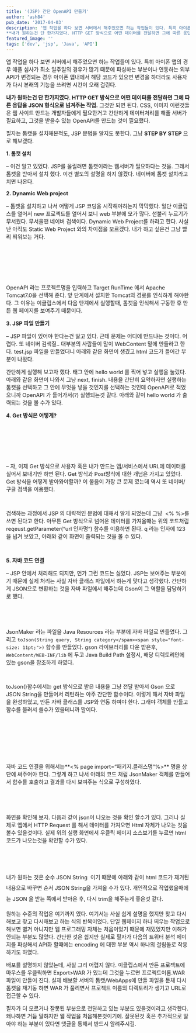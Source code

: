 ```yaml
---
title: '(JSP) 간단 OpenAPI 만들기'
author: 'ash84'
pub_date: '2017-04-03'
description: '앱 작업을 하다 보면 서버에서 해주었으면 하는 작업들이 있다. 특히 아이폰 앱의 경우 애플 심사가 최소 일주일의 경우가 많기 때문에 파싱하는 부분이나 연동하는 외부 API가 변경되는 경우 아이폰 앱내에서 해당 코드가 있으면 변경을 하더라도 사용자가 다시 본래의 기능을 쓰려면 시간이 오래 걸린다. 
**내가 원하는건 단 한가지였다. HTTP GET 방식으로 어떤 데이터를 전달하면 그에 따른 응답을 JSON 형'
featured_image: ''
tags: ['dev', 'jsp', 'Java', 'API']
---
```



<span style="font-size: 11pt;">앱 작업을 하다 보면 서버에서 해주었으면 하는 작업들이 있다. 특히 아이폰 앱의 경우 애플 심사가 최소 일주일의 경우가 많기 때문에 파싱하는 부분이나 연동하는 외부 API가 변경되는 경우 아이폰 앱내에서 해당 코드가 있으면 변경을 하더라도 사용자가 다시 본래의 기능을 쓰려면 시간이 오래 걸린다. </span>

<span style="font-size: 11pt;">**내가 원하는건 단 한가지였다. HTTP GET 방식으로 어떤 데이터를 전달하면 그에 따른 응답을 JSON 형식으로 넘겨주는 작업.** 그것만 되면 된다. CSS, 이미지 이런것들은 웹 사이트 만드는 개발자들에게 필요한거고 간단하게 데이터처리를 해줄 서버가 필요하고, 그것을 받을수 있는 OpenAPI를 만드는 것이 필요했다. </span>

<span style="font-size: 11pt;">필자는 톰캣을 설치해본적도, JSP 문법을 알지도 못한다. 그냥 **STEP BY STEP** 으로 해보겠다. </span>

**1. 톰캣 설치**

<span style="font-size: 11pt;">– 이건 알고 있었다. JSP를 올릴려면 톰캣이라는 웹서버가 필요하다는 것을. 그래서 톰캣을 받아서 설치 했다. 이건 별도의 설명을 하지 않겠다. 네이버에 톰캣 설치라고 치면 나온다. </span>

**<span style="font-size: 11pt;">2. Dynamic W</span><span style="font-size: 11pt;">eb project</span>**

<span style="font-size: 11pt;">– 톰캣을 설치하고 나서 어떻게 JSP 코딩을 시작해야하는지 막막했다. 일단 이클립스를 열어서 new 프로젝트를 열어서 보니 web 부분에 모가 많다. 섣불리 누르기가 무서웠다. 무서울땐 네이버 검색이다. Dynamic Web Project를 하라고 한다. 사실 난 아직도 Static Web Project 와의 차이점을 모르겠다. 내가 하고 싶은건 그냥 빨리 띄워보는 거다. </span>

<script async src="//pagead2.googlesyndication.com/pagead/js/adsbygoogle.js"></script>
<!-- 페이지내_긴_배너 -->
<ins class="adsbygoogle"
     style="display:inline-block;width:728px;height:90px"
     data-ad-client="ca-pub-8699046198561974"
     data-ad-slot="5480877276"></ins>
<script>
(adsbygoogle = window.adsbygoogle || []).push({});
</script>

<span style="font-size: 11pt;">OpenAPI 라는 프로젝트명을 입력하고 Target</span><span style="font-size: 11pt;"> RunTime 에서 Apache Tomcat7.0을 선택해 준다. 앞 단계에서 설치한 Tomcat의 경로를 인식하게 해야한다. 그 이유는 이클립스에서 다음 단계에서 실행할때, 톰캣을 인식해서 구동한 후 만든 웹 페이지를 보여주기 때문이다. </span>

<span style="font-size: 11pt;">**3. JSP 파일 만들기**</span>

<span style="font-size: 11pt;">– JSP 파일이 있어야 한다는건 알고 있다. 근데 문제는 어디에 만드냐는 것이다. 어렵다. 또 네이버 검색질.. 대부분의 사람들이 말이 WebContent 밑에 만들라고 한다. test.jsp 파일을 만들었더니 아래와 같은 화면이 생겼고 html 코드가 들어간 부분이 나왔다. </span>


<span style="font-size: 11pt;">간단하게 실행해 보고자 했다.  태그 안에 hello world 를 찍어 넣고 실행을 눌렀다. 아래와 같은 화면이 나와서 그냥 next, finish. 내용을 간단히 요약하자면 실행하는 톰캣을 선택하고 그 안에 무엇을 넣을 것인지를 선택하는 것인데 OpenAPI로 적었으니까 OpenAPI 가 들어가서(?) 실행되는것 같다. 아래와 같이 hello world 가 출력되는 것을 볼 수가 있다. </span>

<span style="font-size: 11pt;">**4. Get 방식은 어떻게?**</span>

<script async src="//pagead2.googlesyndication.com/pagead/js/adsbygoogle.js"></script>
<!-- 페이지내_긴_배너 -->
<ins class="adsbygoogle"
     style="display:inline-block;width:728px;height:90px"
     data-ad-client="ca-pub-8699046198561974"
     data-ad-slot="5480877276"></ins>
<script>
(adsbygoogle = window.adsbygoogle || []).push({});
</script>

<span style="font-size: 11pt;">– 자, 이제 Get 방식으로 사용자 혹은 내가 만드는 앱/서비스에서 URL에 데이터를 실어서 보내기만 하면 된다. </span><span style="font-size: 11pt;">Get 방식과 Post방식에 대한 개념은 가지고 있었다. Get 방식을 어떻게 받아와야할까? 이 물음이 가장 큰 문제 였는데 역시 또 네이버/구글 검색을 이용했다. </span>

<script src="https://gist.github.com/AhnSeongHyun/5083039.js"></script>

 

<span style="font-size: 11pt;">검색하는 과정에서 JSP 의 대략적인 문법에 대해서 알게 되었는데 그냥  <% %>를 쓰면 된다고 한다. 아무튼 Get 방식으로 넘어온 데이터를 가져올때는 위의 코드처럼 reqeust.getParameter(“url 인자명”) 함수를 이용하면 된다. q 라는 인자에 123을 넘겨 보았고, 아래와 같이 화면이 출력되는 것을 볼 수 있다. </span>

 

<span style="font-size: 11pt;">**5. 자바 코드 연결**</span>

<span style="font-size: 11pt;">– JSP 안에서 처리해도 되지만, 먼가 그런 코드는 싫었다. JSP는 보여주는 부분이기 때문에 실제 처리는 사실 자바 클래스 파일에서 하는게 맞다고 생각했다. 간단하게 JSON으로 변환하는 것을 자바 파일에서 해주는데 Gson이 그 역할을 담당하기로 했다. </span>

 

 

<span style="font-size: 11pt;">JsonMaker 라는 파일을 Java Resources 라는 부분에 자바 파일로 만들었다. 그리고 ```toJson(String query, String category</span><span style="font-size: 11pt;">)``` 함수를 만들었다. gson 라이브러리를 다운 받은후, ```WebContent/WEB-INF/lib``` 에 두고 Java Build Path 설정시, 해당 디렉토리안에 있는 gson을 참조하게 하였다. </span>

 

<span style="font-size: 11pt;">toJson()함수에서는 get 방식으로 받은 내용을 그냥 전달 받아서 Gson 으로 JSON String을 만들어서 리턴하는 아주 간단한 함수이다. 이렇게 해서 자바 파일을 완성하였고, 만든 자바 클래스를 JSP와 연동 하여야 한다. 그래야 객체를 만들고 함수를 불러서 쓸수가 있을테니까 말이다. </span>
<br/><br/>

<script async src="//pagead2.googlesyndication.com/pagead/js/adsbygoogle.js"></script>
<!-- 페이지내_긴_배너 -->
<ins class="adsbygoogle"
     style="display:inline-block;width:728px;height:90px"
     data-ad-client="ca-pub-8699046198561974"
     data-ad-slot="5480877276"></ins>
<script>
(adsbygoogle = window.adsbygoogle || []).push({});
</script>


<span style="font-size: 11pt;">자바 코드 연결을 위해서는**<% page import=”패키지.클래스명”%>** 명을 상단에 써주어야 한다. 그렇게 하고 나서 아래의 코드 처럼 JsonMaker 객체를 만들어서 함수를 호출하고 결과를 다시 보여주는 식으로 구성하였다. </span>

 

<script src="https://gist.github.com/AhnSeongHyun/5083063.js"></script>

 

<script src="https://gist.github.com/AhnSeongHyun/5083057.js"></script>

<span style="font-size: 11pt;">화면을 확인해 보자. 다음과 같이 json이 나오는 것을 확인 할수가 있다. 그러나 실제로 앱에서 HTTP Request 를 해서 데이터를 가져오면 Html 자체가 나오는 것을 볼수 있을것이다. 실제 위의 실행 화면에서 우클릭 페이지 소스보기를 누르면 html 코드가 나오는것을 확인할 수가 있다. </span>

<span style="font-size: 11pt;"> </span>

<span style="font-size: 11pt;"> </span>

<span style="font-size: 11pt; line-height: 2;">내가 원하는 것은 순수 JSON String  이기 때문에 아래와 같이 html 코드가 제거된 내용으로 바꾸면 순서 JSON String을 가져올 수가 있다. 개인적으로 작업했을때에는 JSON 을 받는 쪽에서 받아온 후, 다시 trim을 해주는게 좋은것 같다.</span>

<span style="font-size: 11pt;">원하는 수준의 작업은 여기까지 였다. 여기서는 사실 쉽게 설명을 했지만 찾고 다시 해보고 찾고 다시해보고 하는 식의 반복이었다. 단일 웹페이지 하나 띄우는 작업으로 해보면 별거 아니지만 웹 프로그래밍 자체는 처음이었기 때문에 재밌었지만 이해가 안되는 부분도 많았다. 간단한 것은 쉽지만 실제로 필자가 다음의 트위터 분석 페이지를 파싱해서 API화 할때에는 encoding 에 대한 부분 역시 하나의 걸림돌로 작용하기도 하였다. </span>

<span style="font-size: 11pt;">배포를 설명하지 않았는데, 사실 그리 어렵지 않다. 이클립스에서 만든 프로젝트에 마우스를 우클릭하면 Export>WAR 가 있는데 그것을 누르면 프로젝트이름.WAR 파일이 만들어 진다. 실제 배보할 서버의 톰캣/WebApps에 만들 파일을 둔채 다시 톰캣을 재기동 하면 WAR 가 풀리면서 프로젝트 이름의 디렉토리가 생기고 URL로 접근할 수 있다. </span>

<span style="font-size: 11pt;">필자가 더 모르거나 잘못된 부분으로 전달하고 있는 부분도 있을것이라고 생각한다. 왜냐하면 거듭 말하지만 웹 작업을 처음해본것이기에. 잘못된것 혹은 추가적으로 알아야 하는 부분이 있다면 댓글을 통해서 반드시 알려주시길. </span>



